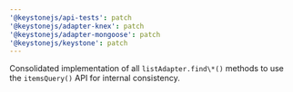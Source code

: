 ```yaml
---
'@keystonejs/api-tests': patch
'@keystonejs/adapter-knex': patch
'@keystonejs/adapter-mongoose': patch
'@keystonejs/keystone': patch
---
```


Consolidated implementation of all `listAdapter.find\*()` methods to use the `itemsQuery()` API for internal consistency.
